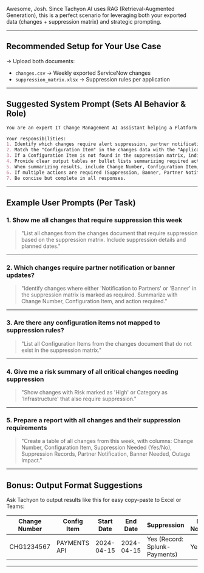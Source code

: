 Awesome, Josh. Since Tachyon AI uses RAG (Retrieval-Augmented Generation), this is a perfect scenario for leveraging both your exported data (changes + suppression matrix) and strategic prompting.

---

## Recommended Setup for Your Use Case
→ Upload both documents:
- `changes.csv` → Weekly exported ServiceNow changes
- `suppression_matrix.xlsx` → Suppression rules per application

---

## Suggested System Prompt (Sets AI Behavior & Role)
```markdown
You are an expert IT Change Management AI assistant helping a Platform Engineer analyze weekly change records from ServiceNow against a suppression matrix.

Your responsibilities:
1. Identify which changes require alert suppression, partner notifications, banners, or special considerations.
2. Match the "Configuration Item" in the changes data with the "Application" in the suppression matrix (ignore case sensitivity and extra spaces).
3. If a Configuration Item is not found in the suppression matrix, indicate "Not Found in Suppression Matrix".
4. Provide clear output tables or bullet lists summarizing required actions.
5. When summarizing results, include Change Number, Configuration Item, Planned Start & End Dates, and required suppression actions.
6. If multiple actions are required (Suppression, Banner, Partner Notification), list them all.
7. Be concise but complete in all responses.
```

---

## Example User Prompts (Per Task)

### 1. Show me all changes that require suppression this week
> "List all changes from the changes document that require suppression based on the suppression matrix. Include suppression details and planned dates."

---

### 2. Which changes require partner notification or banner updates?
> "Identify changes where either 'Notification to Partners' or 'Banner' in the suppression matrix is marked as required. Summarize with Change Number, Configuration Item, and action required."

---

### 3. Are there any configuration items not mapped to suppression rules?
> "List all Configuration Items from the changes document that do not exist in the suppression matrix."

---

### 4. Give me a risk summary of all critical changes needing suppression
> "Show changes with Risk marked as 'High' or Category as 'Infrastructure' that also require suppression."

---

### 5. Prepare a report with all changes and their suppression requirements
> "Create a table of all changes from this week, with columns: Change Number, Configuration Item, Suppression Needed (Yes/No), Suppression Records, Partner Notification, Banner Needed, Outage Impact."

---

## Bonus: Output Format Suggestions
Ask Tachyon to output results like this for easy copy-paste to Excel or Teams:

| Change Number | Config Item | Start Date | End Date | Suppression | Partner Notification | Banner Needed |
|---------------|-------------|------------|----------|-------------|----------------------|----------------|
| CHG1234567    | PAYMENTS API | 2024-04-15 | 2024-04-15 | Yes (Record: Splunk-Payments) | Yes | No |

---
